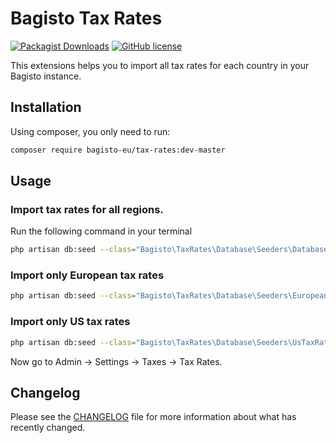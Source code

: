 # Bagisto Tax Rates
[![Packagist Downloads](https://img.shields.io/packagist/dt/bagisto-eu/tax-rates)](https://packagist.org/packages/bagisto-eu/tax-rates)
[![GitHub license](https://img.shields.io/github/license/bagisto-europe/tax-rates)](https://github.com/bagisto-europe/tax-rates/blob/master/LICENSE)

This extensions helps you to import all tax rates for each country in your Bagisto instance.  

## Installation

Using composer, you only need to run:
```sh
composer require bagisto-eu/tax-rates:dev-master
```

## Usage

### Import tax rates for all regions.
Run the following command in your terminal
```sh
php artisan db:seed --class="Bagisto\TaxRates\Database\Seeders\DatabaseSeeder"
```

### Import only European tax rates
```sh
php artisan db:seed --class="Bagisto\TaxRates\Database\Seeders\EuropeanTaxRatesSeeder"
```

### Import only US tax rates
```sh
php artisan db:seed --class="Bagisto\TaxRates\Database\Seeders\UsTaxRatesSeeder"
```

Now go to Admin -> Settings -> Taxes -> Tax Rates.

## Changelog
Please see the [CHANGELOG](CHANGELOG.md) file for more information about what has recently changed.
